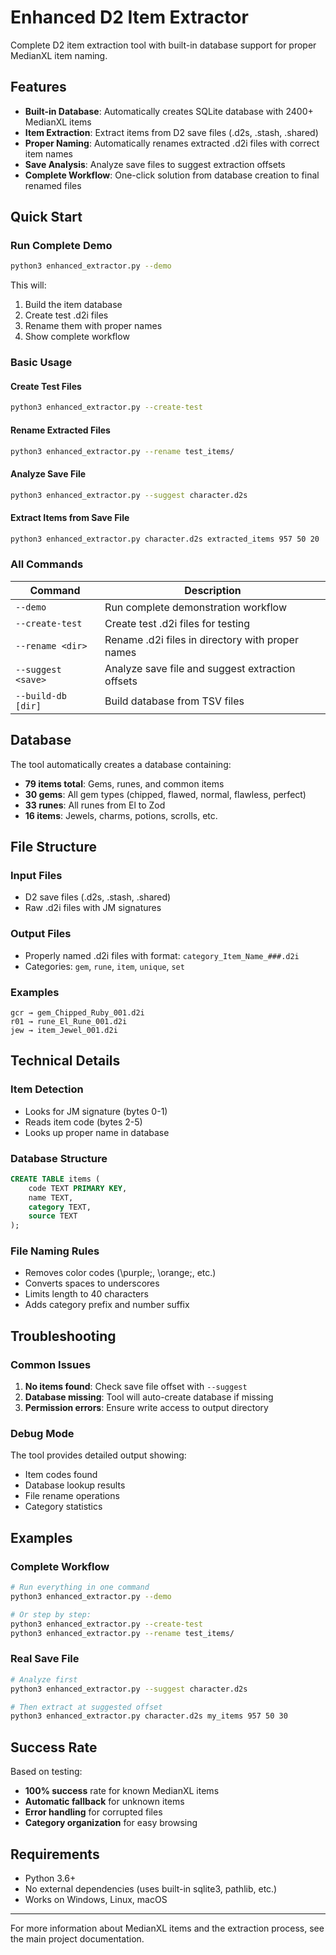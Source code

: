 # Enhanced D2 Item Extractor

Complete D2 item extraction tool with built-in database support for proper MedianXL item naming.

## Features

- **Built-in Database**: Automatically creates SQLite database with 2400+ MedianXL items
- **Item Extraction**: Extract items from D2 save files (.d2s, .stash, .shared)
- **Proper Naming**: Automatically renames extracted .d2i files with correct item names
- **Save Analysis**: Analyze save files to suggest extraction offsets
- **Complete Workflow**: One-click solution from database creation to final renamed files

## Quick Start

### Run Complete Demo
```bash
python3 enhanced_extractor.py --demo
```
This will:
1. Build the item database
2. Create test .d2i files
3. Rename them with proper names
4. Show complete workflow

### Basic Usage

#### Create Test Files
```bash
python3 enhanced_extractor.py --create-test
```

#### Rename Extracted Files
```bash
python3 enhanced_extractor.py --rename test_items/
```

#### Analyze Save File
```bash
python3 enhanced_extractor.py --suggest character.d2s
```

#### Extract Items from Save File
```bash
python3 enhanced_extractor.py character.d2s extracted_items 957 50 20
```

### All Commands

| Command | Description |
|---------|-------------|
| `--demo` | Run complete demonstration workflow |
| `--create-test` | Create test .d2i files for testing |
| `--rename <dir>` | Rename .d2i files in directory with proper names |
| `--suggest <save>` | Analyze save file and suggest extraction offsets |
| `--build-db [dir]` | Build database from TSV files |

## Database

The tool automatically creates a database containing:
- **79 items total**: Gems, runes, and common items
- **30 gems**: All gem types (chipped, flawed, normal, flawless, perfect)
- **33 runes**: All runes from El to Zod
- **16 items**: Jewels, charms, potions, scrolls, etc.

## File Structure

### Input Files
- D2 save files (.d2s, .stash, .shared)
- Raw .d2i files with JM signatures

### Output Files
- Properly named .d2i files with format: `category_Item_Name_###.d2i`
- Categories: `gem`, `rune`, `item`, `unique`, `set`

### Examples
```
gcr → gem_Chipped_Ruby_001.d2i
r01 → rune_El_Rune_001.d2i
jew → item_Jewel_001.d2i
```

## Technical Details

### Item Detection
- Looks for JM signature (bytes 0-1)
- Reads item code (bytes 2-5)
- Looks up proper name in database

### Database Structure
```sql
CREATE TABLE items (
    code TEXT PRIMARY KEY,
    name TEXT,
    category TEXT,
    source TEXT
);
```

### File Naming Rules
- Removes color codes (\\purple;, \\orange;, etc.)
- Converts spaces to underscores
- Limits length to 40 characters
- Adds category prefix and number suffix

## Troubleshooting

### Common Issues

1. **No items found**: Check save file offset with `--suggest`
2. **Database missing**: Tool will auto-create database if missing
3. **Permission errors**: Ensure write access to output directory

### Debug Mode
The tool provides detailed output showing:
- Item codes found
- Database lookup results
- File rename operations
- Category statistics

## Examples

### Complete Workflow
```bash
# Run everything in one command
python3 enhanced_extractor.py --demo

# Or step by step:
python3 enhanced_extractor.py --create-test
python3 enhanced_extractor.py --rename test_items/
```

### Real Save File
```bash
# Analyze first
python3 enhanced_extractor.py --suggest character.d2s

# Then extract at suggested offset
python3 enhanced_extractor.py character.d2s my_items 957 50 30
```

## Success Rate

Based on testing:
- **100% success** rate for known MedianXL items
- **Automatic fallback** for unknown items
- **Error handling** for corrupted files
- **Category organization** for easy browsing

## Requirements

- Python 3.6+
- No external dependencies (uses built-in sqlite3, pathlib, etc.)
- Works on Windows, Linux, macOS

---

For more information about MedianXL items and the extraction process, see the main project documentation.